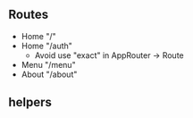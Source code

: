 ## Routes

- Home "/"
- Home "/auth"
  - Avoid use "exact" in AppRouter -> Route
- Menu "/menu"
- About "/about"

## helpers
